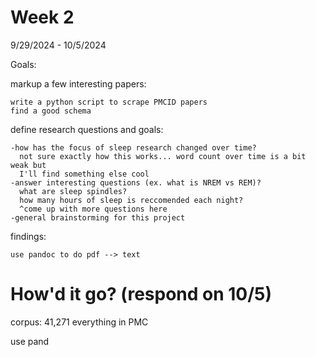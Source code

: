 # Week 2

9/29/2024 - 10/5/2024

Goals:

markup a few interesting papers:

    write a python script to scrape PMCID papers
    find a good schema

define research questions and goals:
    
    -how has the focus of sleep research changed over time?
      not sure exactly how this works... word count over time is a bit weak but 
      I'll find something else cool
    -answer interesting questions (ex. what is NREM vs REM)?
      what are sleep spindles?    
      how many hours of sleep is reccomended each night?
      ^come up with more questions here
    -general brainstorming for this project
    
findings:

    use pandoc to do pdf --> text
    
    
# How'd it go? (respond on 10/5)   

corpus: 41,271
everything in PMC 

use pand